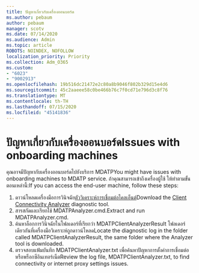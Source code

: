 ```yaml
---
title: ปัญหาเกี่ยวกับเครื่องออนบอร์ด
ms.author: pebaum
author: pebaum
manager: scotv
ms.date: 07/14/2020
ms.audience: Admin
ms.topic: article
ROBOTS: NOINDEX, NOFOLLOW
localization_priority: Priority
ms.collection: Adm_O365
ms.custom:
- "6023"
- "9002913"
ms.openlocfilehash: 19b516dc21472e2c80a8b9046f802b329d15e4d6
ms.sourcegitcommit: 45c2aaeee58c0be466b76c7f0cd71e796d3c8f76
ms.translationtype: MT
ms.contentlocale: th-TH
ms.lasthandoff: 07/15/2020
ms.locfileid: "45141836"
---
```

# <a name="issues-with-onboarding-machines"></a><span data-ttu-id="1b513-102">ปัญหาเกี่ยวกับเครื่องออนบอร์ด</span><span class="sxs-lookup"><span data-stu-id="1b513-102">Issues with onboarding machines</span></span>

<span data-ttu-id="1b513-103">คุณอาจมีปัญหากับเครื่องออนบอร์ดไปยังบริการ MDATP</span><span class="sxs-lookup"><span data-stu-id="1b513-103">You might have issues with onboarding machines to MDATP service.</span></span> <span data-ttu-id="1b513-104">ถ้าคุณสามารถเข้าถึงเครื่องผู้ใช้ ให้ทําตามขั้นตอนเหล่านี้:</span><span class="sxs-lookup"><span data-stu-id="1b513-104">If you can access the end-user machine, follow these steps:</span></span>

1. <span data-ttu-id="1b513-105">ดาวน์โหลดเครื่องมือการวินิจฉัย[ตัววิเคราะห์การเชื่อมต่อไคลเอ็นต์](https://aka.ms/mdatpanalyzer)</span><span class="sxs-lookup"><span data-stu-id="1b513-105">Download the [Client Connectivity Analyzer](https://aka.ms/mdatpanalyzer) diagnostic tool.</span></span>
2. <span data-ttu-id="1b513-106">สารสกัดและเรียกใช้ MDATPAnalyzer.cmd.</span><span class="sxs-lookup"><span data-stu-id="1b513-106">Extract and run MDATPAnalyzer.cmd.</span></span>
3. <span data-ttu-id="1b513-107">ค้นหาล็อกการวินิจฉัยในโฟลเดอร์ที่เรียกว่า MDATPClientAnalyzerResult โฟลเดอร์เดียวกันที่เครื่องมือวิเคราะห์ถูกดาวน์โหลด</span><span class="sxs-lookup"><span data-stu-id="1b513-107">Locate the diagnostic log in the folder called MDATPClientAnalyzerResult, the same folder where the Analyzer tool is downloaded.</span></span>
4. <span data-ttu-id="1b513-108">ตรวจสอบแฟ้มบันทึก MDATPClientAnalyzer.txt เพื่อค้นหาปัญหาการตั้งค่าการเชื่อมต่อหรือพร็อกซีอินเทอร์เน็ต</span><span class="sxs-lookup"><span data-stu-id="1b513-108">Review the log file, MDATPClientAnalyzer.txt, to find connectivity or internet proxy settings issues.</span></span>
